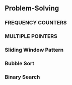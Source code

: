 ## Problem-Solving

### FREQUENCY COUNTERS
### MULTIPLE POINTERS

### Sliding Window Pattern
### Bubble Sort
### Binary Search
